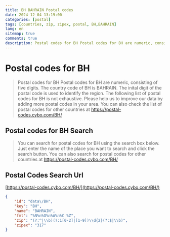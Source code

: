 ```yaml
---
title: BH BAHRAIN Postal codes 
date: 2024-12-04 13:19:00
categories: [postal]
tags: [countries, zip, zipex, postal, BH,BAHRAIN]
lang: en
sitemap: true
comments: true
description: Postal codes for BH Postal codes for BH are numeric, consisting of five digits. The country code of BH is BAHRAIN. The inital digit of the postal code is used to identify the region. The following list of postal codes for BH is not exhaustive. Please help us to improve our data by adding more postal codes in your area. You can also check the list of postal codes for other countries at https://postal-codes.cybo.com/BH/
---
```


# Postal codes for BH
> Postal codes for BH Postal codes for BH are numeric, consisting of five digits. The country code of BH is BAHRAIN. The inital digit of the postal code is used to identify the region. The following list of postal codes for BH is not exhaustive. Please help us to improve our data by adding more postal codes in your area. You can also check the list of postal codes for other countries at https://postal-codes.cybo.com/BH/

## Postal codes for BH Search 
> You can search for postal codes for BH using the search box below. Just enter the name of the place you want to search and click the search button. You can also search for postal codes for other countries at https://postal-codes.cybo.com/BH/

## Postal Codes Search Url

[https://postal-codes.cybo.com/BH/](https://postal-codes.cybo.com/BH/)
```json
{
    "id": "data\/BH",
    "key": "BH",
    "name": "BAHRAIN",
    "fmt": "%N%n%O%n%A%n%C %Z",
    "zip": "(?:^|\\b)(?:1[0-2]|[1-9])\\d{2}(?:$|\\b)",
    "zipex": "317"
}
```

